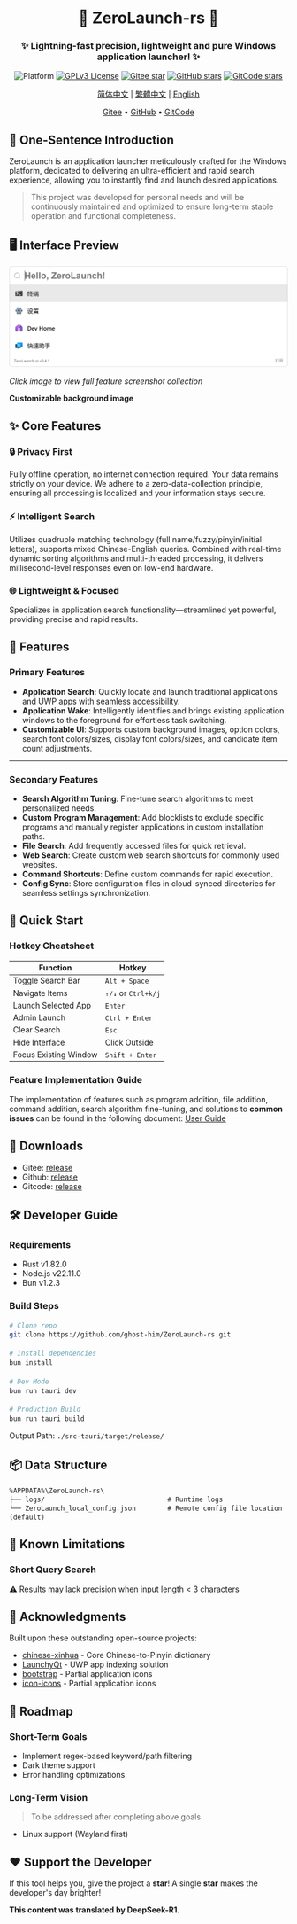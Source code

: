 

<div align="center">
<!--
    <p align="center">
         <img src="./Web/src/assets/logo.png" height="128" alt="ZeroLaunch-logo"/> 
    </p>
-->
    <h1>🚀 ZeroLaunch-rs 🚀</h1>
</div>

<div align="center"><h3>✨ Lightning-fast precision, lightweight and pure Windows application launcher! ✨</h3></div>

<div align="center">

![Platform](https://img.shields.io/badge/Platform-Windows_11-0078d7?logo=windows11&logoColor=white)
[![GPLv3 License](https://img.shields.io/badge/License-GPLv3-blue.svg)](https://www.gnu.org/licenses/gpl-3.0)
[![Gitee star](https://gitee.com/ghost-him/ZeroLaunch-rs/badge/star.svg?theme=dark)](https://gitee.com/ghost-him/ZeroLaunch-rs/stargazers)
[![GitHub stars](https://img.shields.io/github/stars/ghost-him/ZeroLaunch-rs.svg?style=social)](https://github.com/ghost-him/ZeroLaunch-rs/stargazers)
[![GitCode stars](https://gitcode.com/ghost-him/ZeroLaunch-rs/star/badge.svg)](https://gitcode.com/ghost-him/ZeroLaunch-rs/stargazers)

</div>

<div align="center">

[简体中文](README.md) | [繁體中文](readme-cn2.md) | [English](readme-en.md)

</div>


<div align="center">
    <a href="https://gitee.com/ghost-him/ZeroLaunch-rs" target="_blank">Gitee</a> •
    <a href="https://github.com/ghost-him/ZeroLaunch-rs" target="_blank">GitHub</a> •
    <a href="https://gitcode.com/ghost-him/ZeroLaunch-rs" target="_blank">GitCode</a>
</div>

## 📕 One-Sentence Introduction

ZeroLaunch is an application launcher meticulously crafted for the Windows platform, dedicated to delivering an ultra-efficient and rapid search experience, allowing you to instantly find and launch desired applications.

> This project was developed for personal needs and will be continuously maintained and optimized to ensure long-term stable operation and functional completeness.

## 🖥️ Interface Preview

[![Main Interface Preview](asset/主界面.png)](asset/picture-en.md)

*Click image to view full feature screenshot collection*

**Customizable background image**

## ✨ Core Features

### 🔒 Privacy First
Fully offline operation, no internet connection required. Your data remains strictly on your device. We adhere to a zero-data-collection principle, ensuring all processing is localized and your information stays secure.

### ⚡ Intelligent Search
Utilizes quadruple matching technology (full name/fuzzy/pinyin/initial letters), supports mixed Chinese-English queries. Combined with real-time dynamic sorting algorithms and multi-threaded processing, it delivers millisecond-level responses even on low-end hardware.

### 🌐 Lightweight & Focused
Specializes in application search functionality—streamlined yet powerful, providing precise and rapid results.

## 🔬 Features

### Primary Features

* **Application Search**: Quickly locate and launch traditional applications and UWP apps with seamless accessibility.
* **Application Wake**: Intelligently identifies and brings existing application windows to the foreground for effortless task switching.
* **Customizable UI**: Supports custom background images, option colors, search font colors/sizes, display font colors/sizes, and candidate item count adjustments.

---
### Secondary Features

* **Search Algorithm Tuning**: Fine-tune search algorithms to meet personalized needs.
* **Custom Program Management**: Add blocklists to exclude specific programs and manually register applications in custom installation paths.
* **File Search**: Add frequently accessed files for quick retrieval.
* **Web Search**: Create custom web search shortcuts for commonly used websites.
* **Command Shortcuts**: Define custom commands for rapid execution.
* **Config Sync**: Store configuration files in cloud-synced directories for seamless settings synchronization.

## 🚀 Quick Start

### Hotkey Cheatsheet

| Function                | Hotkey           |
|-------------------------|------------------|
| Toggle Search Bar       | `Alt + Space`    |
| Navigate Items          | `↑/↓` or `Ctrl+k/j` |
| Launch Selected App     | `Enter`          |
| Admin Launch            | `Ctrl + Enter`   |
| Clear Search            | `Esc`            |
| Hide Interface          | Click Outside    |
| Focus Existing Window   | `Shift + Enter` |

### Feature Implementation Guide

The implementation of features such as program addition, file addition, command addition, search algorithm fine-tuning, and solutions to **common issues** can be found in the following document: [User Guide](doc/Feature_Implementation_Guide_en.md)

## 🚩 Downloads

* Gitee: [release](https://gitee.com/ghost-him/ZeroLaunch-rs/releases)
* Github: [release](https://github.com/ghost-him/ZeroLaunch-rs/releases)
* Gitcode: [release](https://gitcode.com/ghost-him/ZeroLaunch-rs/releases)

## 🛠️ Developer Guide

### Requirements

* Rust v1.82.0
* Node.js v22.11.0
* Bun v1.2.3

### Build Steps

```bash
# Clone repo
git clone https://github.com/ghost-him/ZeroLaunch-rs.git

# Install dependencies
bun install

# Dev Mode
bun run tauri dev

# Production Build
bun run tauri build
```

Output Path: `./src-tauri/target/release/`

## 📦 Data Structure

```
%APPDATA%\ZeroLaunch-rs\
├── logs/                               # Runtime logs
└── ZeroLaunch_local_config.json        # Remote config file location (default)
```

## 📌 Known Limitations

### Short Query Search

⚠️ Results may lack precision when input length < 3 characters

## 🤝 Acknowledgments

Built upon these outstanding open-source projects:

* [chinese-xinhua](https://github.com/pwxcoo/chinese-xinhua) - Core Chinese-to-Pinyin dictionary
* [LaunchyQt](https://github.com/samsonwang/LaunchyQt) - UWP app indexing solution
* [bootstrap](https://icons.bootcss.com/) - Partial application icons
* [icon-icons](https://icon-icons.com/zh/) - Partial application icons

## 🎯 Roadmap

### Short-Term Goals

* Implement regex-based keyword/path filtering
* Dark theme support
* Error handling optimizations

### Long-Term Vision

> To be addressed after completing above goals

* Linux support (Wayland first)

## ❤️ Support the Developer

If this tool helps you, give the project a **star**! A single **star** makes the developer's day brighter!

**This content was translated by DeepSeek-R1.**
